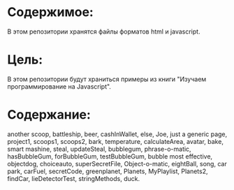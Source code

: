 Содержимое:
==========

В этом репозитории хранятся файлы форматов html и javascript.

Цель:
====

В этом репозитории будут храниться примеры из книги "Изучаем программирование на Javascript".

Содержание: 
==========

another scoop, battleship, beer, cashInWallet, else, Joe, just a generic page, project1, scoops1, scoops2, bark, temperature, calculateArea, avatar, bake, smart mashine, steal, updateSteal, bubblegum, phrase-o-matic, hasBubbleGum, forBubbleGum, testBubbleGum, bubble most effective, objectdog, choiceauto, superSecretFile, Object-o-matic, eightBall, song, car park, carFuel, secretCode, greenplanet, Planets, MyPlaylist, Planets2, findCar, lieDetectorTest, stringMethods, duck.